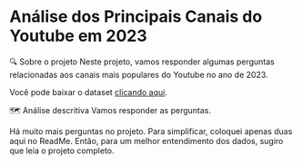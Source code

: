 # Análise dos Principais Canais do Youtube em 2023 

🔍 Sobre o projeto
Neste projeto, vamos responder algumas perguntas relacionadas aos canais mais populares do Youtube no ano de 2023.

Você pode baixar o dataset <a href="https://www.kaggle.com/datasets/nelgiriyewithana/global-youtube-statistics-2023/data" target="_blank">clicando aqui</a>.

🗺️ Análise descritiva
Vamos responder as perguntas.


Há muito mais perguntas no projeto. Para simplificar, coloquei apenas duas aqui no ReadMe. Então, para um melhor entendimento dos dados, sugiro que leia o projeto completo.
